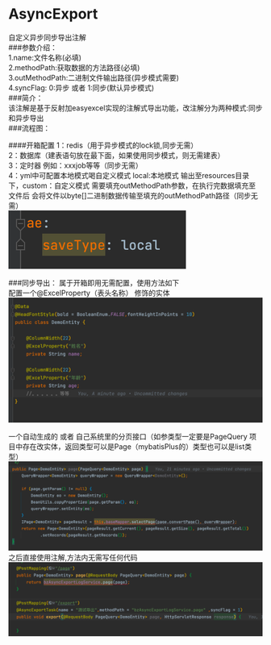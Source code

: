 # AsyncExport
自定义异步同步导出注解  
###参数介绍：  
1.name:文件名称(必填)  
2.methodPath:获取数据的方法路径(必填)  
3.outMethodPath:二进制文件输出路径(异步模式需要)  
4.syncFlag: 0:异步 或者 1:同步(默认异步模式)  
###简介：  
该注解是基于反射加easyexcel实现的注解式导出功能，改注解分为两种模式:同步和异步导出  
###流程图：



####开箱配置
1：redis（用于异步模式的lock锁,同步无需）  
2：数据库（建表语句放在最下面，如果使用同步模式，则无需建表）  
3：定时器 例如：xxxjob等等（同步无需）  
4：yml中可配置本地模式喝自定义模式 local:本地模式 输出至resources目录下，custom：自定义模式 需要填充outMethodPath参数，在执行完数据填充至文件后 会将文件以byte[]二进制数据传输至填充的outMethodPath路径（同步无需）  
![img_5.png](img_5.png)

###同步导出：
属于开箱即用无需配置，使用方法如下  
配置一个@ExcelProperty（表头名称） 修饰的实体
![img.png](img.png)

一个自动生成的 或者 自己系统里的分页接口（如参类型一定要是PageQuery 项目中存在改实体，返回类型可以是Page（mybatisPlus的）类型也可以是list类型）
![img_1.png](img_1.png)
之后直接使用注解,方法内无需写任何代码
![img_6.png](img_6.png)


